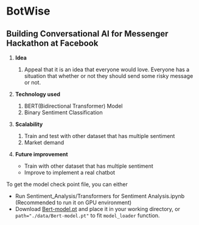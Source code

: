 # BotWise
## Building Conversational AI for Messenger Hackathon at Facebook 


1. **Idea**
    1. Appeal that it is an idea that everyone would love. Everyone has a situation that whether or not they should send some risky message or not. 
    
2. **Technology used**
    1. BERT(Bidirectional Transformer) Model
    2. Binary Sentiment Classification
    
3. **Scalability**
    1. Train and test with other dataset that has multiple sentiment
    2. Market demand
    
    
4. **Future improvement**
    - Train with other dataset that has multiple sentiment
    - Improve to implement a real chatbot


To get the model check point file, you can either  
- Run Sentiment_Analysis/Transformers for Sentiment Analysis.ipynb (Recommended to run it on GPU environment)
- Download [Bert-model.pt](https://drive.google.com/open?id=1w8S5IlQjexL2ERZAE_s1Q98jWA4LfhkD) and place it in your working directory, or `path="./data/Bert-model.pt"` to fit `model_loader` function. 
